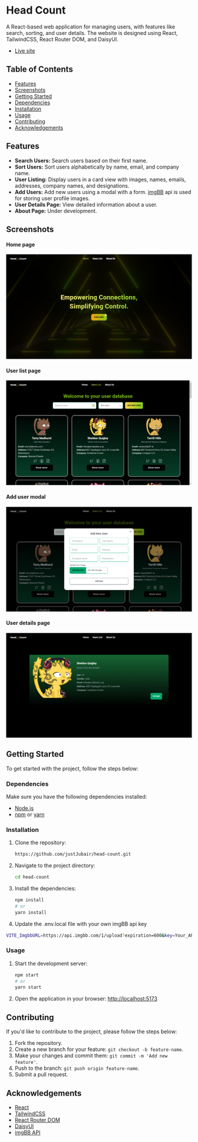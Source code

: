 # Head Count

A React-based web application for managing users, with features like search, sorting, and user details. The website is designed using React, TailwindCSS, React Router DOM, and DaisyUI.

- [Live site](https://head-count.vercel.app)

## Table of Contents

- [Features](#features)
- [Screenshots](#screenshots)
- [Getting Started](#getting-started)
- [Dependencies](#dependencies)
- [Installation](#installation)
- [Usage](#usage)
- [Contributing](#contributing)
- [Acknowledgements](#acknowledgements)

## Features

- **Search Users:** Search users based on their first name.
- **Sort Users:** Sort users alphabetically by name, email, and company name.
- **User Listing:** Display users in a card view with images, names, emails, addresses, company names, and designations.
- **Add Users:** Add new users using a modal with a form. [imgBB](https://imgbb.com) api is used for storing user profile images. 
- **User Details Page:** View detailed information about a user.
- **About Page:** Under development.

## Screenshots

#### Home page
![Home Page](https://raw.githubusercontent.com/justJubair/head-count/main/src/assets/images/HomePage.png)

#### User list page
![User List Page](https://raw.githubusercontent.com/justJubair/head-count/main/src/assets/images/UserListPage.png)

#### Add user modal
![Add User Modal](https://raw.githubusercontent.com/justJubair/head-count/main/src/assets/images/AddUserModal.png)

#### User details page
![User Details Page](https://raw.githubusercontent.com/justJubair/head-count/main/src/assets/images/UserDetailsPage.png)


## Getting Started

To get started with the project, follow the steps below:

### Dependencies

Make sure you have the following dependencies installed:

- [Node.js](https://nodejs.org/)
- [npm](https://www.npmjs.com/) or [yarn](https://yarnpkg.com/)

### Installation

1. Clone the repository:

   ```bash
   https://github.com/justJubair/head-count.git
   ```

2. Navigate to the project directory:

   ```bash
   cd head-count
   ```

3. Install the dependencies:

   ```bash
   npm install
   # or
   yarn install
   ```
4. Update the .env.local file with your own imgBB api key

```bash
VITE_ImgbbURL=https://api.imgbb.com/1/upload?expiration=600&key=Your_API_key
```

### Usage

1. Start the development server:

   ```bash
   npm start
   # or
   yarn start
   ```

2. Open the application in your browser: [http://localhost:5173](http://localhost:5173)

## Contributing

If you'd like to contribute to the project, please follow the steps below:

1. Fork the repository.
2. Create a new branch for your feature: `git checkout -b feature-name`.
3. Make your changes and commit them: `git commit -m 'Add new feature'`.
4. Push to the branch: `git push origin feature-name`.
5. Submit a pull request.


## Acknowledgements

- [React](https://reactjs.org/)
- [TailwindCSS](https://tailwindcss.com/)
- [React Router DOM](https://reactrouter.com/)
- [DaisyUI](https://daisyui.com/)
- [imgBB API](https://imgbb.com)




